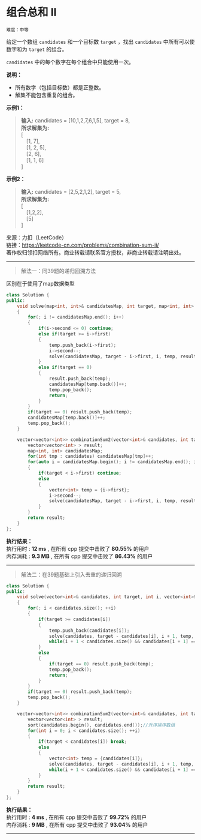 # 组合总和 II #  
`难度：中等` 
 
给定一个数组 `candidates` 和一个目标数 `target` ，找出 `candidates` 中所有可以使数字和为 `target` 的组合。

`candidates` 中的每个数字在每个组合中只能使用一次。    

**说明：**  
- 所有数字（包括目标数）都是正整数。  
- 解集不能包含重复的组合。   

**示例1：**  
>**输入:** candidates = [10,1,2,7,6,1,5], target = 8,  
>**所求解集为:**  
>[  
>&emsp;[1, 7],  
>&emsp;[1, 2, 5],  
>&emsp;[2, 6],  
>&emsp;[1, 1, 6]  
>]

**示例2：**  
>**输入:** candidates = [2,5,2,1,2], target = 5,  
>**所求解集为:**  
>[  
>&emsp;[1,2,2],  
>&emsp;[5]  
>]  

来源：力扣（LeetCode）  
链接：https://leetcode-cn.com/problems/combination-sum-ii/  
著作权归领扣网络所有。商业转载请联系官方授权，非商业转载请注明出处。  

---  
>解法一：同39题的递归回溯方法  

区别在于使用了map数据类型  
```C++
class Solution {
public:
    void solve(map<int, int>& candidatesMap, int target, map<int, int>::iterator i, vector<int>& temp, vector<vector<int> >& result)
    {
        for(; i != candidatesMap.end(); i++)
        {
            if(i->second <= 0) continue;
            else if(target >= i->first)
            {
                temp.push_back(i->first);
                i->second--;
                solve(candidatesMap, target - i->first, i, temp, result);
            }
            else if(target == 0)
            {
                result.push_back(temp);
                candidatesMap[temp.back()]++;
                temp.pop_back();
                return;
            }
        }
        if(target == 0) result.push_back(temp);
        candidatesMap[temp.back()]++;
        temp.pop_back();
    }

    vector<vector<int>> combinationSum2(vector<int>& candidates, int target) {
        vector<vector<int> > result;
        map<int, int> candidatesMap;
        for(int tmp : candidates) candidatesMap[tmp]++;
        for(auto i = candidatesMap.begin(); i != candidatesMap.end(); i++)
        {
            if(target < i->first) continue;
            else
            {
                vector<int> temp = {i->first};
                i->second--;
                solve(candidatesMap, target - i->first, i, temp, result);
            }
        }
        return result;
    }
};
```  

**执行结果：**  
执行用时 : **12 ms** , 在所有 cpp 提交中击败了 **80.55%** 的用户  
内存消耗 : **9.3 MB** , 在所有 cpp 提交中击败了 **86.43%** 的用户  

---  
>解法二：在39题基础上引入去重的递归回溯  

```C++
class Solution {
public:
    void solve(vector<int>& candidates, int target, int i, vector<int>& temp, vector<vector<int> >& result)
    {
        for(; i < candidates.size(); ++i)
        {
            if(target >= candidates[i])
            {
                temp.push_back(candidates[i]);
                solve(candidates, target - candidates[i], i + 1, temp, result);
                while(i + 1 < candidates.size() && candidates[i + 1] == candidates[i]) ++i;//回溯去重
            }
            else
            {
                if(target == 0) result.push_back(temp);
                temp.pop_back();
                return;
            }
        }
        if(target == 0) result.push_back(temp);
        temp.pop_back();
    }

    vector<vector<int>> combinationSum2(vector<int>& candidates, int target) {
        vector<vector<int> > result;
        sort(candidates.begin(), candidates.end());//升序排序数组
        for(int i = 0; i < candidates.size(); ++i)
        {
            if(target < candidates[i]) break;
            else
            {
                vector<int> temp = {candidates[i]};
                solve(candidates, target - candidates[i], i + 1, temp, result);
                while(i + 1 < candidates.size() && candidates[i + 1] == candidates[i]) ++i;//回溯去重
            }
        }
        return result;
    }
};
```  

**执行结果：**  
执行用时 : **4 ms** , 在所有 cpp 提交中击败了 **99.72%** 的用户  
内存消耗 : **9 MB** , 在所有 cpp 提交中击败了 **93.04%** 的用户  

---  